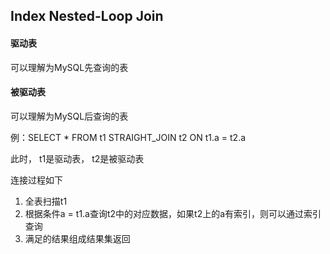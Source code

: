 ## Index Nested-Loop Join

#### 驱动表

可以理解为MySQL先查询的表

#### 被驱动表

可以理解为MySQL后查询的表

例：SELECT * FROM t1 STRAIGHT_JOIN t2 ON t1.a = t2.a

此时， t1是驱动表， t2是被驱动表

连接过程如下

1. 全表扫描t1
2. 根据条件a = t1.a查询t2中的对应数据，如果t2上的a有索引，则可以通过索引查询
3. 满足的结果组成结果集返回